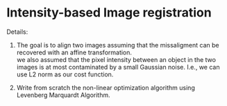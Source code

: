 # Intensity-based Image registration

Details: 

1. The goal is to align two images assuming that the missaligment can be recovered with an affine transformation.  
we also assumed that the pixel intensity between an object in the two images is at most contaminated by a small Gaussian noise. 
I.e., we can use L2 norm as our cost function. 

2. Write from scratch the non-linear optimization algorithm using Levenberg Marquardt Algorithm. 

